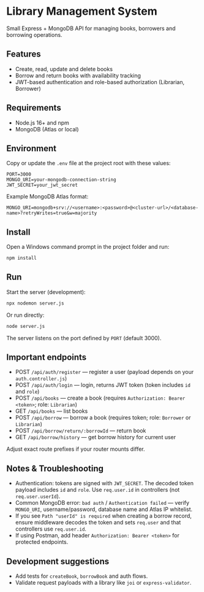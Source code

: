 # Library Management System

Small Express + MongoDB API for managing books, borrowers and borrowing operations.

## Features
- Create, read, update and delete books
- Borrow and return books with availability tracking
- JWT-based authentication and role-based authorization (Librarian, Borrower)

## Requirements
- Node.js 16+ and npm
- MongoDB (Atlas or local)

## Environment
Copy or update the `.env` file at the project root with these values:

```
PORT=3000
MONGO_URI=your-mongodb-connection-string
JWT_SECRET=your_jwt_secret
```

Example MongoDB Atlas format:
```
MONGO_URI=mongodb+srv://<username>:<password>@<cluster-url>/<database-name>?retryWrites=true&w=majority
```

## Install
Open a Windows command prompt in the project folder and run:

```cmd
npm install
```

## Run
Start the server (development):

```cmd
npx nodemon server.js
```

Or run directly:

```cmd
node server.js
```

The server listens on the port defined by `PORT` (default 3000).

## Important endpoints
- POST `/api/auth/register` — register a user (payload depends on your `auth.controller.js`)
- POST `/api/auth/login` — login, returns JWT token (token includes `id` and `role`)
- POST `/api/books` — create a book (requires `Authorization: Bearer <token>`; role: `Librarian`)
- GET `/api/books` — list books
- POST `/api/borrow` — borrow a book (requires token; role: `Borrower` or `Librarian`)
- POST `/api/borrow/return/:borrowId` — return book
- GET `/api/borrow/history` — get borrow history for current user

Adjust exact route prefixes if your router mounts differ.

## Notes & Troubleshooting
- Authentication: tokens are signed with `JWT_SECRET`. The decoded token payload includes `id` and `role`. Use `req.user.id` in controllers (not `req.user.userId`).
- Common MongoDB error: `bad auth` / `Authentication failed` — verify `MONGO_URI`, username/password, database name and Atlas IP whitelist.
- If you see `Path "userId" is required` when creating a borrow record, ensure middleware decodes the token and sets `req.user` and that controllers use `req.user.id`.
- If using Postman, add header `Authorization: Bearer <token>` for protected endpoints.

## Development suggestions
- Add tests for `createBook`, `borrowBook` and auth flows.
- Validate request payloads with a library like `joi` or `express-validator`.

